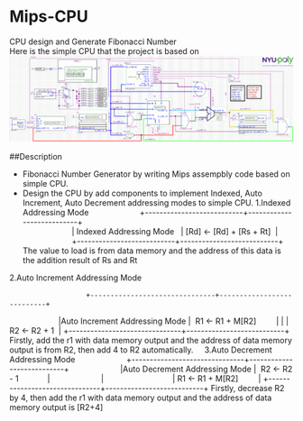 # Mips-CPU
CPU design and Generate Fibonacci Number<br>
Here is the simple CPU that the project is based on
![Image of cpu](https://github.com/qyyMriel/Mips-CPU/blob/master/src/mips_ss_v2_sch.gif)


##Description
* Fibonacci Number Generator by writing  Mips assempbly code based on simple CPU.
* Design the CPU by add components to implement Indexed, Auto Increment, Auto Decrement addressing modes to simple CPU.
1.Indexed Addressing Mode 
                       +---------------------------+---------------------------+ <br>
                       | Indexed Addressing Mode   | [Rd] <- [Rd] + [Rs + Rt]  | <br>
                       +---------------------------+---------------------------+ <br>
The value to load is from data memory and the address of this data is the addition result of Rs and Rt

2.Auto Increment Addressing Mode 
                       
                       +-------------------------------+---------------------------+
                       |Auto Increment Addressing Mode |  R1 <- R1 + M[R2]         |
                       |                               |  R2 <- R2 + 1             |
                       +-------------------------------+---------------------------+
Firstly, add the r1 with data memory output and the address of data memory output is 
from R2, then add 4 to R2 automatically.     
3.Auto Decrement Addressing Mode
                       +-------------------------------+---------------------------+
                       |Auto Decrement Addressing Mode |  R2 <- R2 - 1             |
                       |                               |  R1 <- R1 + M[R2]         |
                       +-------------------------------+---------------------------+
Firstly, decrease R2 by 4, then add the r1 with data memory output and the address of data memory output is [R2+4]
